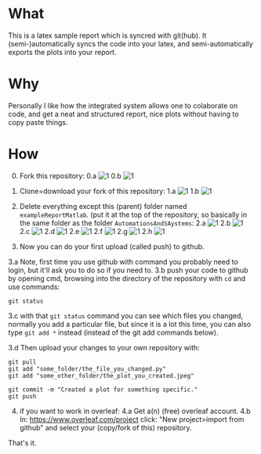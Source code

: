 # What
This is a latex sample report which is syncred with git(hub). It (semi-)automatically syncs the code into your latex, and semi-automatically exports the plots into your report.

# Why
Personally I like how the integrated system allows one to colaborate on code, and get a neat and structured report, nice plots without having to copy paste things.

# How
0. Fork this repository:
0.a ![1](./latex/Images/instructions/0.fork.png)
0.b ![1](./latex/Images/instructions/1.fork.png)

1. Clone=download your fork of this repository:
1.a ![1](./latex/Images/instructions/2.clone.png)
1.b ![1](./latex/Images/instructions/3.clone.png)

2. Delete everything except this (parent) folder named `exampleReportMatlab`. (put it at the top of the repository, so basically in the same folder as the folder `AutomationsAndSAystems`:
2.a ![1](./latex/Images/instructions/4.modify.png)
2.b ![1](./latex/Images/instructions/5.modify.png)
2.c ![1](./latex/Images/instructions/6.modify.png)
2.d ![1](./latex/Images/instructions/7.modify.png)
2.e ![1](./latex/Images/instructions/8.modify.png)
2.f ![1](./latex/Images/instructions/9.modify.png)
2.g ![1](./latex/Images/instructions/10.modify.png)
2.h ![1](./latex/Images/instructions/11.modify.png)

3. Now you can do your first upload (called push) to github. 

3.a Note, first time you use github with command you probably need to login, but it'll ask you to do so if you need to.
3.b push your code to github by opening cmd, browsing into the directory of the repository with `cd` and use commands:
```
git status
```
3.c with that `git status` command you can see which files you changed, normally you add a particular file, but since it is a lot this time, you can also type `git add *` instead (instead of the git add commands below).

3.d Then upload your changes to your own repository with:
```
git pull
git add "some_folder/the_file_you_changed.py"
git add "some_other_folder/the_plot_you_created.jpeg"

git commit -m "Created a plot for something specific."
git push
```

4. if you want to work in overleaf: 
4.a Get a(n) (free) overleaf account.
4.b In: https://www.overleaf.com/project click: "New project>import from github" and select your (copy/fork of this) repository.

That's it.
